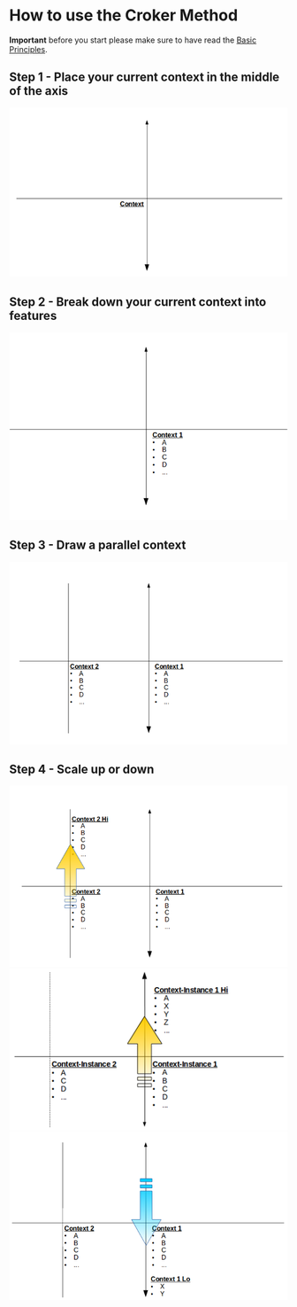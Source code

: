 # How to use the Croker Method

****Important**** before you start please make sure to have read the [Basic Principles](/principles/principles.md).

## Step 1 - Place your current context in the middle of the axis

![Draw the axis and place your current context in the middle][1]

## Step 2 - Break down your current context into features
![Break down your current context into features][2]

## Step 3 - Draw a parallel context
![Draw a parlalel context][3]

## Step 4 - Scale up or down
![Scale up/down - Either in the parallel context][4]
![Scale up/down - Or in the original context][5]
![Scale up/down - scaling low][6]

[1]:axis-1.png
[2]:axis-2-features.png
[3]:axis-3-parallel.png
[4]:axis-4-dimension.png
[5]:axis-5-dimension-2.png
[6]:axis-6-dimension-lo.png


